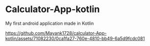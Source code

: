 # Calculator-App-kotlin
My first android application made in Kotlin


https://github.com/Mayank1728/calculator-App-kotlin/assets/71082230/0ca1fa27-760e-4810-bb49-6a5d9fcdc081

